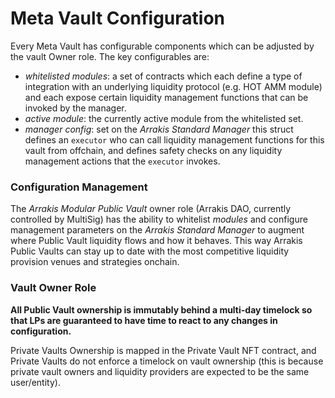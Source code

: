 # Meta Vault Configuration

Every Meta Vault has configurable components which can be adjusted by the vault Owner role. The key configurables are:

- _whitelisted modules_: a set of contracts which each define a type of integration with an underlying liquidity protocol (e.g. HOT AMM module) and each expose certain liquidity management functions that can be invoked by the manager.
- _active module_: the currently active module from the whitelisted set.
- _manager config_: set on the _Arrakis Standard Manager_ this struct defines an `executor` who can call liquidity management functions for this vault from offchain, and defines safety checks on any liquidity management actions that the `executor` invokes.

### Configuration Management

The _Arrakis Modular Public Vault_ owner role (Arrakis DAO, currently controlled by MultiSig) has the ability to whitelist _modules_ and configure management parameters on the _Arrakis Standard Manager_ to augment where Public Vault liquidity flows and how it behaves. This way Arrakis Public Vaults can stay up to date with the most competitive liquidity provision venues and strategies onchain.

### Vault Owner Role

**All Public Vault ownership is immutably behind a multi-day timelock so that LPs are guaranteed to have time to react to any changes in configuration.**

Private Vaults Ownership is mapped in the Private Vault NFT contract, and Private Vaults do not enforce a timelock on vault ownership (this is because private vault owners and liquidity providers are expected to be the same user/entity).